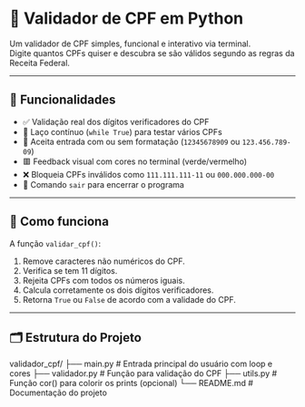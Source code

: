 # 🧾 Validador de CPF em Python

Um validador de CPF simples, funcional e interativo via terminal.  
Digite quantos CPFs quiser e descubra se são válidos segundo as regras da Receita Federal.

---

## 📌 Funcionalidades

- ✅ Validação real dos dígitos verificadores do CPF
- 🔁 Laço contínuo (`while True`) para testar vários CPFs
- 🧼 Aceita entrada com ou sem formatação (`12345678909` ou `123.456.789-09`)
- 🟥 Feedback visual com cores no terminal (verde/vermelho)
- ❌ Bloqueia CPFs inválidos como `111.111.111-11` ou `000.000.000-00`
- 💬 Comando `sair` para encerrar o programa

---

## 🧠 Como funciona

A função `validar_cpf()`:
1. Remove caracteres não numéricos do CPF.
2. Verifica se tem 11 dígitos.
3. Rejeita CPFs com todos os números iguais.
4. Calcula corretamente os dois dígitos verificadores.
5. Retorna `True` ou `False` de acordo com a validade do CPF.

---

## 🗂 Estrutura do Projeto

validador_cpf/
├── main.py # Entrada principal do usuário com loop e cores
├── validador.py # Função para validação do CPF
├── utils.py # Função cor() para colorir os prints (opcional)
└── README.md # Documentação do projeto

